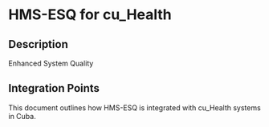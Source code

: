 # HMS-ESQ for cu_Health

## Description

Enhanced System Quality

## Integration Points

This document outlines how HMS-ESQ is integrated with cu_Health systems in Cuba.
